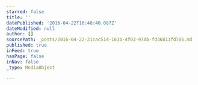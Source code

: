 ```yaml
---
starred: false
title: ''
datePublished: '2016-04-22T10:48:40.087Z'
dateModified: null
author: []
sourcePath: _posts/2016-04-22-21cac514-161b-4f03-970b-fd36811fd705.md
published: true
inFeed: true
hasPage: false
inNav: false
_type: MediaObject

---
```

